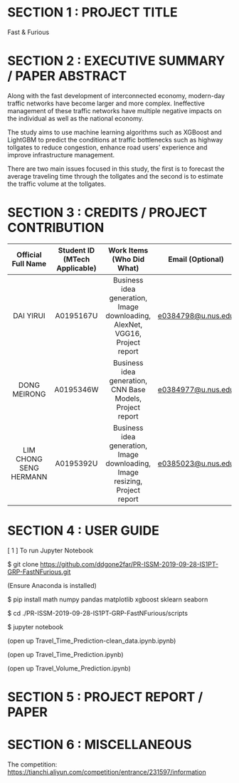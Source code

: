 # SECTION 1 : PROJECT TITLE
Fast & Furious


# SECTION 2 : EXECUTIVE SUMMARY / PAPER ABSTRACT

Along with the fast development of interconnected economy, modern-day traffic networks have become larger and more complex. Ineffective management of these traffic networks have multiple negative impacts on the individual as well as the national economy. 

The study aims to use machine learning algorithms such as XGBoost and LightGBM to predict the conditions at traffic bottlenecks such as highway tollgates to reduce congestion, enhance road users’ experience and improve infrastructure management. 

There are two main issues focused in this study, the first is to forecast the average traveling time through the tollgates and the second is to estimate the traffic volume at the tollgates. 


# SECTION 3 : CREDITS / PROJECT CONTRIBUTION
| Official Full Name | Student ID (MTech Applicable)| Work Items (Who Did What) | Email (Optional) |
| :---: | :---: | :---: | :---: |
| DAI YIRUI | A0195167U | Business idea generation, Image downloading, AlexNet, VGG16, Project report | e0384798@u.nus.edu |
| DONG MEIRONG | A0195346W | Business idea generation, CNN Base Models, Project report | e0384977@u.nus.edu |
| LIM CHONG SENG HERMANN | A0195392U	| Business idea generation, Image downloading, Image resizing, Project report	| e0385023@u.nus.edu |


# SECTION 4 : USER GUIDE

[ 1 ] To run Jupyter Notebook

$ git clone https://github.com/ddgone2far/PR-ISSM-2019-09-28-IS1PT-GRP-FastNFurious.git

(Ensure Anaconda is installed)

$ pip install math numpy pandas matplotlib xgboost sklearn seaborn

$ cd ./PR-ISSM-2019-09-28-IS1PT-GRP-FastNFurious/scripts

$ jupyter notebook

(open up Travel_Time_Prediction-clean_data.ipynb.ipynb)

(open up Travel_Time_Prediction.ipynb)

(open up Travel_Volume_Prediction.ipynb)

# SECTION 5 : PROJECT REPORT / PAPER



# SECTION 6 : MISCELLANEOUS

The competition: https://tianchi.aliyun.com/competition/entrance/231597/information